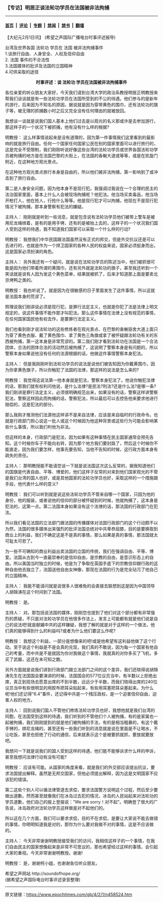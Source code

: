 ### 【专访】明居正谈法轮功学员在法国被非法拘捕

---

#### [首页](../../../..?n458524) &nbsp;|&nbsp; [评论](../../../../../epoch-comment?n458524) &nbsp;|&nbsp; [专题](../../../../../epoch-special?n458524) &nbsp;|&nbsp; [禁闻](../../../../../epoch-news?n458524) &nbsp;|&nbsp; [禁书](../../../../../books?n458524) &nbsp;|&nbsp; [翻墙](https://github.com/gfw-breaker/nogfw/blob/master/README.md?n458524)


<div class="post_content" id="artbody" itemprop="articleBody">
 <!-- article content begin -->
 <p>
  【大纪元2月1日讯】 (希望之声国际广播电台时事评述报导)
 </p>
 <p>
  台湾及世界各国
  <ok href="https://www.epochtimes.com/gb/tag/%E6%B3%95%E8%BD%AE%E5%8A%9F.html">
   法轮功
  </ok>
  学员在
  <ok href="https://www.epochtimes.com/gb/tag/%E6%B3%95%E5%9B%BD.html">
   法国
  </ok>
  被非法拘捕事件
  <br/>
  1.谈旅行自由、人身安全、人权及信仰自由
  <br/>
  2.
  <ok href="https://www.epochtimes.com/gb/tag/%E6%B3%95%E5%9B%BD.html">
   法国
  </ok>
  事件的不合法性
  <br/>
  3.法国媒体的批评及法国的立国精神
  <br/>
  4.可供采取的途径
 </p>
 <p>
  <center>
   <b>
    时事评述：谈
    <ok href="https://www.epochtimes.com/gb/tag/%E6%B3%95%E8%BD%AE%E5%8A%9F.html">
     法轮功
    </ok>
    学员在法国被非法拘捕事件
   </b>
  </center>
 </p>
 <p>
  各位亲爱的听众朋友大家好，今天我们请到台湾大学的政治系教授明居正明教授来帮我们谈谈就是有一些法轮功学员在法国所受到的不公的待遇。他们参与的是新年的游行，后来因为不知名的原因，据说就是因为穿带黄色的围巾，还有法轮功的旗子等，被无理的抓捕数小时之后又完全没有任何理由的就被放回。
 </p>
 <p>
  我想谈一谈就是说我们国人基本上他们过去是以观光的名义那或许是去参加游行，那这样子的一个状况下被抓捕，他有没有什么样的根据?
 </p>
 <p>
  明教授： 这么样事情说起来是没有道理的，因为第一件事情我们这里看到的最影响的就是旅行自由。任何一个国家任何国家公民在别的国家里面可以进行旅行的，这是完全不受限制，我们刚刚听说好像这些台湾的法轮功学员或世界各国法轮功学员被拘捕的地方是在法国巴黎的大街上，在法国的香榭大道或等等，或是在凯旋门附近，在这种地方观光景点。
 </p>
 <p>
  在这种地方观光景点旅行本身是自由的，所以他们被非法拘捕，第一影响到了或冲击到了旅行自由。
 </p>
 <p>
  第二是人身安全问题，因为他本身不是现行犯。我强调过我说在一个合理的民主的法治国家里面，基本上什么人会被现场拘捕呢？他犯法。他当场买卖毒品，他当场开枪打人，他在抢人，行抢什么等等。他是现行犯才可以拘捕，他现在不是现行犯情况下被拘捕，那本身警察有犯法的嫌疑。
 </p>
 <p>
  主持人： 刚刚就是听到一些消息，就是包含说有法轮功学员他们被带上警车是被用尼龙绳绑着，是有的是用手铐，还有的是被抬上去的，这样子的一个状况我们国人受到这样的待遇，我不知道我们国家可以采取一个什么样的行动?
 </p>
 <p>
  明教授： 我想我们中华民国跟法国虽然没有正式的邦交，但是外交抗议还是可以去进行的，也就是作为一个捍卫国家的各种人民的权益来说，国家必须挺身而出，这是国家必须扮演的角色。
 </p>
 <p>
  主持人： 另外我还有一个疑问，就是说在法轮功学员的陈述当中，他们被抓很可能是因为他们带着所谓的黄围巾，还有另外就是法轮功的旗子，甚至我还听到一个笑话就是说有人因为发这个黄色菜单，结果就被抓了，后来才知道那上面是要卖北京烤鸭之类的。
 </p>
 <p>
  明教授： 我也听说了。就是因为在很敏感的日子里面发生了这件事情，所以这就是法国本身的荒谬了。
 </p>
 <p>
  照理说我们刚讲说必须是现行犯，是罪行法定主义，也就是你犯了法是法律上明文规定的，说这件事情不能作那才叫犯法。那么这件事情在法律上没有规范的事情，在任何国家国民他有权去作，是要罪行法定主义。
 </p>
 <p>
  我们也看到刚才说法轮功的这些修炼者在观光景点、在巴黎的香榭丽舍大道上面只为穿了黄色衣服、戴了黄色围巾、拿了黄色三角旗或拿了被怀疑跟法轮功有关的东西被拘捕，第一这本身是非常荒谬的。第二我们刚才看到法轮功在法国是一个合法团体，合法的团体合法的活动然后被拘捕了，这说明了警察本身是有问题的，所以警察本身如果说他没有任何的法源根据的话，他做这件事情警察本身犯法。
 </p>
 <p>
  主持人： 但是我刚刚听到法轮功学员的说法是说他们被告知因为你戴黄围巾，因为你拿黄色旗子，所以你触犯了法国的法律，那这样的说法是怎么来的?
 </p>
 <p>
  明教授： 我觉得这说法第一他本身就是犯法，警察本身犯法了。他说你触犯法律的话，那我们就有权利问他说，是什么法律?是民法?刑法?还是什么法?是哪一条?我们刚讲是罪行法定主义，必须很明确规范出来，如果没有的话，警察这样讲警察犯法，警察这样因此而拘捕的话，警察犯法，所以最后可以去控告他来要求他进行赔偿的，这是犯法的部分。
 </p>
 <p>
  那么我刚才推测他们法源他这样讲不是来自法律，应该是来自临时的行政命令。也就是行政部门担心说这一批人或这个时候因为他这种背景或这些行为可能会影响某些什么事情，所以我们判他为非法。
 </p>
 <p>
  但这样的本身，行政部门是犯法，因为如果有这种事情在民主国家通常会预先告知。这个时候你车子不能向右转，因为那个地方我们要封路了，然后这个时候你不能直走，因为我们要怎样，他事先要告知，当他不告知的时候，这行政方面本身有疏失的责任。
 </p>
 <p>
  主持人： 那明教授能不能请您谈一下就是说法国这次这么反常的，据我知道他们的国旗是代表自由、平等、博爱的，他们这样子反常的对来到他们国家观光的不管是我们台湾的国人也好，或是其他国家的法轮功学员也好，采取这样的一个措施跟手段，他代表什么样的意义?
 </p>
 <p>
  明教授： 我们可以听到就是说这些法轮功学员不管来自哪一个国家，只因为他的身份，他的服装，或者说他的信仰的部分被怀疑到的时候，他就拘捕了，这本身是犯法的，这第一点。第二法国本身如果没有这个法律的话，那法国的行政部门在犯法。
 </p>
 <p>
  所以我们看见法国的立法部门跟法国的传播媒体对法国行政部门的这个行动颇不以为然，法国的很多媒体出来强烈的批评法国总统对中共卑恭屈膝，目的是要换取到商业上的利益，我们不确定这是不是真的事情，那么如果是真的事情，那法国就太可耻太可悲了。
 </p>
 <p>
  为一些不可确知的商业利益出卖法国的立国的传统，我们在强调自由、平等、博爱。法国从古到今一直最崇奉的是信仰自由，是宗教的自由，是意识形态上的自由。所以美国当时独立的时候，他是为了争取在英国手底下的宗教信仰跟行政的这种自由他去独立了，法国送他自由女神像，那现在法国的行为是完全玷污了他自己的立国精神。
 </p>
 <p>
  主持人： 我能不能请问就是说很多人很难免的会直接去联想到这是因为中国领导人胡锦涛在这个时间到了法国。
 </p>
 <p>
  明教授： 是。
 </p>
 <p>
  主持人： 对。那包括说法国的媒体，刚刚您也提到了他们对这个部分都有非常强烈的质疑，不只是对法轮功学员在他很多作法上，发言上可能都有就是他们说是自己的说法吧!就是献媚中共的这样嫌疑，我想了解的就是对于这样的一个做法，他们真的能够得到什么的利益吗?或者为什么他们要这么作呢?
 </p>
 <p>
  明教授： 我想这个利益，一部分是想像来的吧!或是他希望有这利益他做了这个行动。至于说这个利益是不是会真的兑现，我们真的不敢说，因为每一个国家有他自己的考量，而中共是不是就因为你对我做这个事情，我就真的对你多买了飞机，多买了武器，这还在未可知之数。
 </p>
 <p>
  另外方面就是说我们讲到行政部门跟立法部门之间的这个差异，我们还晓得说胡锦涛先生在法国国会要演讲的时候，法国国会的577位议员当中，有半数以上拒绝出席，真正到现场去愿意出席的不到半数，远远少于半数，而我们晓得出席的240位议员当中有些很明显的用胶布把耳朵贴起来，有些用耳塞把耳朵塞起来。为什么呢!他们还记得“6.4”事件，还记得中共是一个残压政权，是一个迫害信仰自由，迫害人权的地方。
 </p>
 <p>
  主持人： 回到说我们国人不管他们修炼法轮功学员也好，我想他就是我们台湾的同胞，在法国受到这样的待遇，我们听到的不管他们个人被拘捕，有的是家属也一起被拘捕，我们刚刚提到的就是他们被拘捕的手法，有的是相当粗暴的，有这个戴手铐的，绑尼龙绳的，甚至还有一些我们听到的消息就是说在里面是不让喝水，不让吃饭，甚至也拒绝了行动的通信，后来就表示这个是被要抓就抓，要放就要放吧。
 </p>
 <p>
  我想问一下就是说我们的国人受到这样的待遇，他们能不能够诉求什么样的申诉，甚至我想问法律行动有没有可能?
 </p>
 <p>
  明教授： 应该有可能。从国家的角度来看，就是我们的外交部应该提出抗议，要求法国提出解释。虽然是无邦交国家，但他必须提出解释，因为这是文明国家不应该犯的错误。
 </p>
 <p>
  第二这些个别人可以循法律管道去求偿，要求法国警方说明这个过程，然后至少要做出道歉。然而甚至就像我们在冰岛过去犯的情况，冰岛的人民站起来对法轮功的学员道歉，他们自己的报上登报说：“We are sorry！对不起”。明确登了很大的广告说，冰岛政府对法轮功学员这样做是对不起他们的。
 </p>
 <p>
  所以这在几个方面，我们可以要求求偿，目的不在求偿，是要让大家说不能去做错的事情，你明明知道我是对的，那你为什么要对我做不对的事情，这是不应该做的。
 </p>
 <p>
  主持人： 今天非常谢谢明教授接受我们的访问，我相信这样子的一个事情，在我们自由民主的国家想像起来是非常不可思议的，那也希望经过这样的事情，会引起大家的重视。今天非常谢谢明教授。谢谢!
 </p>
 <p>
  明教授： 是，谢谢柯小姐，也谢谢各位听众朋友。
 </p>
 <p>
  希望之声网站 http://soundofhope.org/
  <br/>
  (据希望之声国际电台时事评述录音整理)
  <font color="#ffffff">
   (http://www.dajiyuan.com)
  </font>
 </p>
 <!-- article content end -->
 <div id="below_article_ad">
 </div>
</div>


---

原文链接：https://www.epochtimes.com/gb/4/2/1/n458524.htm